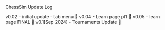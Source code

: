 ChessSim Update Log

v0.02 - initial update - tab menu 🧻
v0.04 - Learn page pt1  🏫
v0.05 - learn page FINAL 🤑
v0.1[Sep 2024] - Tournaments Update 🥇 
